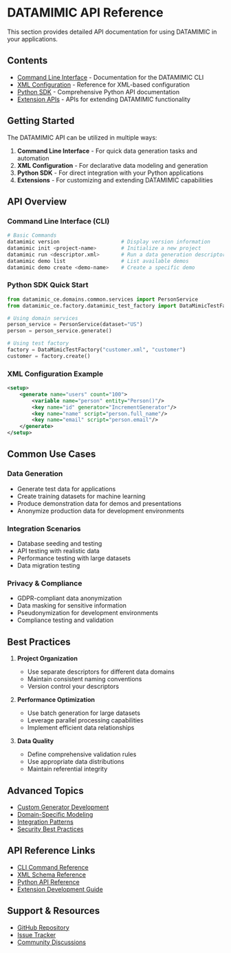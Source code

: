 # DATAMIMIC API Reference

This section provides detailed API documentation for using DATAMIMIC in your applications.

## Contents

- [Command Line Interface](cli.md) - Documentation for the DATAMIMIC CLI
- [XML Configuration](xml-config.md) - Reference for XML-based configuration
- [Python SDK](python-sdk.md) - Comprehensive Python API documentation
- [Extension APIs](extensions.md) - APIs for extending DATAMIMIC functionality

## Getting Started

The DATAMIMIC API can be utilized in multiple ways:

1. **Command Line Interface** - For quick data generation tasks and automation
2. **XML Configuration** - For declarative data modeling and generation
3. **Python SDK** - For direct integration with your Python applications
4. **Extensions** - For customizing and extending DATAMIMIC capabilities

## API Overview

### Command Line Interface (CLI)

```bash
# Basic Commands
datamimic version                    # Display version information
datamimic init <project-name>        # Initialize a new project
datamimic run <descriptor.xml>       # Run a data generation descriptor
datamimic demo list                  # List available demos
datamimic demo create <demo-name>    # Create a specific demo
```

### Python SDK Quick Start

```python
from datamimic_ce.domains.common.services import PersonService
from datamimic_ce.factory.datamimic_test_factory import DataMimicTestFactory

# Using domain services
person_service = PersonService(dataset="US")
person = person_service.generate()

# Using test factory
factory = DataMimicTestFactory("customer.xml", "customer")
customer = factory.create()
```

### XML Configuration Example

```xml
<setup>
    <generate name="users" count="100">
        <variable name="person" entity="Person()"/>
        <key name="id" generator="IncrementGenerator"/>
        <key name="name" script="person.full_name"/>
        <key name="email" script="person.email"/>
    </generate>
</setup>
```

## Common Use Cases

### Data Generation

- Generate test data for applications
- Create training datasets for machine learning
- Produce demonstration data for demos and presentations
- Anonymize production data for development environments

### Integration Scenarios

- Database seeding and testing
- API testing with realistic data
- Performance testing with large datasets
- Data migration testing

### Privacy & Compliance

- GDPR-compliant data anonymization
- Data masking for sensitive information
- Pseudonymization for development environments
- Compliance testing and validation

## Best Practices

1. **Project Organization**
   - Use separate descriptors for different data domains
   - Maintain consistent naming conventions
   - Version control your descriptors

2. **Performance Optimization**
   - Use batch generation for large datasets
   - Leverage parallel processing capabilities
   - Implement efficient data relationships

3. **Data Quality**
   - Define comprehensive validation rules
   - Use appropriate data distributions
   - Maintain referential integrity

## Advanced Topics

- [Custom Generator Development](extensions.md#custom-generators)
- [Domain-Specific Modeling](xml-config.md#domain-modeling)
- [Integration Patterns](python-sdk.md#integration)
- [Security Best Practices](extensions.md#security)

## API Reference Links

- [CLI Command Reference](cli.md)
- [XML Schema Reference](xml-config.md)
- [Python API Reference](python-sdk.md)
- [Extension Development Guide](extensions.md)

## Support & Resources

- [GitHub Repository](https://github.com/rapiddweller/datamimic)
- [Issue Tracker](https://github.com/rapiddweller/datamimic/issues)
- [Community Discussions](https://github.com/rapiddweller/datamimic/discussions) 